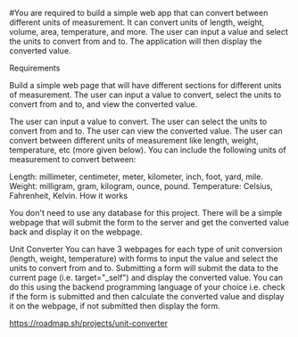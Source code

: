 #You are required to build a simple web app that can convert between different units of measurement. It can convert units of length, weight, volume, area, temperature, and more. The user can input a value and select the units to convert from and to. The application will then display the converted value.

Requirements

Build a simple web page that will have different sections for different units of measurement. The user can input a value to convert, select the units to convert from and to, and view the converted value.

The user can input a value to convert.
The user can select the units to convert from and to.
The user can view the converted value.
The user can convert between different units of measurement like length, weight, temperature, etc (more given below).
You can include the following units of measurement to convert between:

Length: millimeter, centimeter, meter, kilometer, inch, foot, yard, mile.
Weight: milligram, gram, kilogram, ounce, pound.
Temperature: Celsius, Fahrenheit, Kelvin.
How it works

You don't need to use any database for this project. There will be a simple webpage that will submit the form to the server and get the converted value back and display it on the webpage.

Unit Converter
You can have 3 webpages for each type of unit conversion (length, weight, temperature) with forms to input the value and select the units to convert from and to. Submitting a form will submit the data to the current page (i.e. target="_self") and display the converted value. You can do this using the backend programming language of your choice i.e. check if the form is submitted and then calculate the converted value and display it on the webpage, if not submitted then display the form.

https://roadmap.sh/projects/unit-converter
